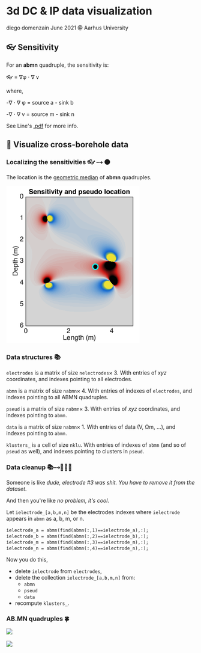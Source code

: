 # 3d DC & IP data visualization
diego domenzain
June 2021 @ Aarhus University 

## 👓 Sensitivity
For an **abmn** quadruple, the sensitivity is:

👓 = ∇φ ⋅ ∇ v 

where,

-∇ ⋅ ∇ φ = source a - sink b

-∇ ⋅ ∇ v = source m - sink n

See Line's [.pdf](https://github.com/LineMeldgaardMadsen/ERT-XBH-sensitivity/blob/main/Catalogue_2D%20ERT_sensitivity.pdf) for more info.

## 👀 Visualize cross-borehole data 

### Localizing the sensitivities 👓 ⤍ ⚫

The location is the [geometric median](https://en.wikipedia.org/wiki/Geometric_median) of **abmn** quadruples.

[![](../pics/pseudo-sensitivity.png)](./)

### Data structures 📚

```electrodes```
is a matrix of size ```nelectrodes```× 3. With entries of *xyz* coordinates, and indexes pointing to all electrodes.

```abmn```
is a matrix of size ```nabmn```× 4. With entries of indexes of ```electrodes```, and indexes pointing to all ABMN quadruples.

```pseud```
is a matrix of size ```nabmn```× 3. With entries of *xyz* coordinates, and indexes pointing to ```abmn```.

```data```
is a matrix of size ```nabmn```× 1. With entries of data (V, Ωm, ...), and indexes pointing to ```abmn```.

```klusters_```
is a cell of size ```nklu```. With entries of indexes of ```abmn``` (and so of ```pseud``` as well), and indexes pointing to clusters in ```pseud```.

### Data cleanup 📚⤍📘📗📕

Someone is like *dude, electrode #3 was shit. You have to remove it from the dataset*.

And then you're like *no problem,  it's cool*.

Let ```ielectrode_[a,b,m,n]``` be the electrodes indexes where ```ielectrode``` appears in ```abmn``` as a, b, m, or n.

```
ielectrode_a = abmn(find(abmn(:,1)==ielectrode_a),:);
ielectrode_b = abmn(find(abmn(:,2)==ielectrode_b),:);
ielectrode_m = abmn(find(abmn(:,3)==ielectrode_m),:);
ielectrode_n = abmn(find(abmn(:,4)==ielectrode_n),:);
```
Now you do this,

* delete ```ielectrode``` from ```electrodes```, 
* delete the collection ```ielectrode_[a,b,m,n]``` from: 
  * ```abmn```
  * ```pseud```
  * ```data```
* recompute ```klusters_```.



### AB.MN quadruples 🍀

[![](../pics/example-sensitivities.png)](./)

[![](../pics/pseudo-14electrodes.png)](./)
